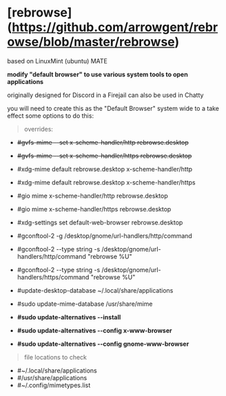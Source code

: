 # [rebrowse] (https://github.com/arrowgent/rebrowse/blob/master/rebrowse)
based on LinuxMint (ubuntu) MATE

**modify "default browser" to use various system tools to open applications**

originally designed for Discord in a Firejail
can also be used in Chatty

you will need to create this as the "Default Browser" system wide to a take effect
some options to do this:

> overrides:

* ~~#gvfs-mime --set x-scheme-handler/http rebrowse.desktop~~
* ~~#gvfs-mime --set x-scheme-handler/https rebrowse.desktop~~

* #xdg-mime default rebrowse.desktop x-scheme-handler/http
* #xdg-mime default rebrowse.desktop x-scheme-handler/https

* #gio mime x-scheme-handler/http rebrowse.desktop
* #gio mime x-scheme-handler/https rebrowse.desktop

* #xdg-settings set default-web-browser rebrowse.desktop

* #gconftool-2 -g /desktop/gnome/url-handlers/http/command
* #gconftool-2 --type string -s /desktop/gnome/url-handlers/http/command "rebrowse %U"
* #gconftool-2 --type string -s /desktop/gnome/url-handlers/https/command "rebrowse %U"

* #update-desktop-database ~/.local/share/applications
* #sudo update-mime-database /usr/share/mime

* __#sudo update-alternatives --install <link> <name> <path> <priority>__
* __#sudo update-alternatives --config x-www-browser__
* __#sudo update-alternatives --config gnome-www-browser__

> file locations to check
* #~/.local/share/applications
* #/usr/share/applications
* #~/.config/mimetypes.list
